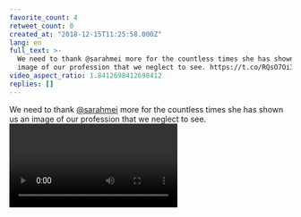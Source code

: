 ```yaml
---
favorite_count: 4
retweet_count: 0
created_at: "2018-12-15T11:25:58.000Z"
lang: en
full_text: >-
  We need to thank @sarahmei more for the countless times she has shown us an
  image of our profession that we neglect to see. https://t.co/RQsO7Oi3lz
video_aspect_ratio: 1.8412698412698412
replies: []
---
```


We need to thank [@sarahmei](https://twitter.com/sarahmei) more for the
countless times she has shown us an image of our profession that we neglect to
see.
![Embedded Video](https://twitter-media-coderbyheart.s3.eu-north-1.amazonaws.com/1073901976772067328-DudEJn_WsAA-VaF.mp4)
